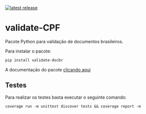 <a href="https://pypi.org/project/validate-docbr/">
  <img src="https://img.shields.io/pypi/v/validate-docbr.svg" alt="latest release" />
</a>

# validate-CPF

Pacote Python para validação de documentos brasileiros.

Para instalar o pacote:
```sh
pip install validate-docbr
```
A documentação do pacote [clicando aqui](https://alvarofpp.github.io/validate-docbr/)

## Testes
Para realizar os testes basta executar o seguinte comando:

```shell
coverage run -m unittest discover tests && coverage report -m
```
